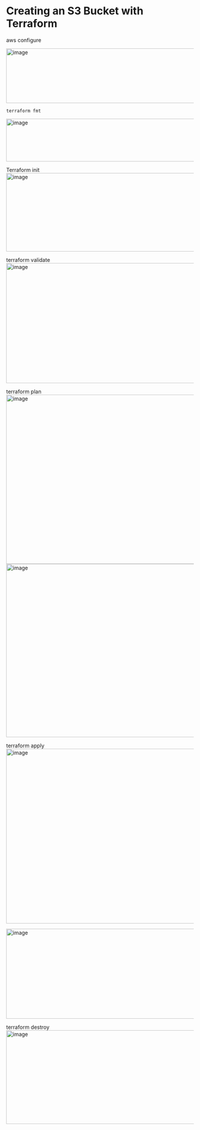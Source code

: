 <h1>Creating an S3 Bucket with Terraform</h1>

aws configure

<img width="570" height="147" alt="image" src="https://github.com/user-attachments/assets/ef212419-cdba-42fc-8340-e3c444219ef1" />

    terraform fmt

<img width="627" height="115" alt="image" src="https://github.com/user-attachments/assets/bbe93533-d8a6-4226-88fe-97b10c0db493" />

Terraform init
<img width="625" height="211" alt="image" src="https://github.com/user-attachments/assets/a2ef3e43-8c12-4f70-9583-cebddecd8d58" />

terraform validate
<img width="692" height="323" alt="image" src="https://github.com/user-attachments/assets/29ac757b-7ab0-4bec-a37c-cf618ce842fa" />

terraform plan
<img width="887" height="455" alt="image" src="https://github.com/user-attachments/assets/a67899d6-5eda-40a6-895e-02ff2927f31b" />
<img width="758" height="466" alt="image" src="https://github.com/user-attachments/assets/42380846-b566-4d22-95db-8b0c679f8d69" />

terraform apply
<img width="772" height="470" alt="image" src="https://github.com/user-attachments/assets/e94fc667-3c0d-4ac4-8f1f-48c5e5f44e9a" />

<img width="550" height="242" alt="image" src="https://github.com/user-attachments/assets/f42c2528-f52c-444d-9f4b-6de4c919389c" />

terraform destroy
<img width="622" height="252" alt="image" src="https://github.com/user-attachments/assets/2dc4a241-5ef4-483b-822c-8b9e04e61f37" />









